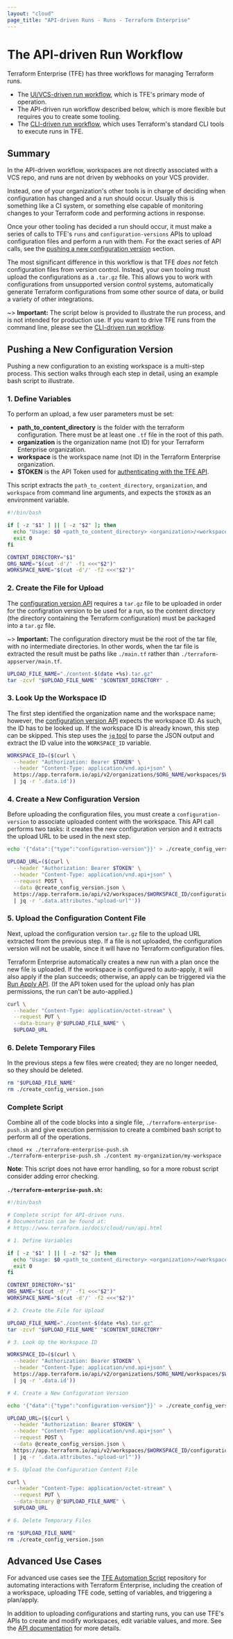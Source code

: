 ```yaml
---
layout: "cloud"
page_title: "API-driven Runs - Runs - Terraform Enterprise"
---
```


# The API-driven Run Workflow

Terraform Enterprise (TFE) has three workflows for managing Terraform runs.

- The [UI/VCS-driven run workflow](./ui.html), which is TFE's primary mode of operation.
- The API-driven run workflow described below, which is more flexible but requires you to create some tooling.
- The [CLI-driven run workflow](./cli.html), which uses Terraform's standard CLI tools to execute runs in TFE.

## Summary

In the API-driven workflow, workspaces are not directly associated with a VCS repo, and runs are not driven by webhooks on your VCS provider.

Instead, one of your organization's other tools is in charge of deciding when configuration has changed and a run should occur. Usually this is something like a CI system, or something else capable of monitoring changes to your Terraform code and performing actions in response.

Once your other tooling has decided a run should occur, it must make a series of calls to TFE's `runs` and `configuration-versions` APIs to upload configuration files and perform a run with them. For the exact series of API calls, see the [pushing a new configuration version](#pushing-a-new-configuration-version) section.

The most significant difference in this workflow is that TFE _does not_ fetch configuration files from version control. Instead, your own tooling must upload the configurations as a `.tar.gz` file. This allows you to work with configurations from unsupported version control systems, automatically generate Terraform configurations from some other source of data, or build a variety of other integrations.

~> **Important:** The script below is provided to illustrate the run process, and is not intended for production use. If you want to drive TFE runs from the command line, please see the [CLI-driven run workflow](./cli.html).

## Pushing a New Configuration Version

Pushing a new configuration to an existing workspace is a multi-step process. This section walks through each step in detail, using an example bash script to illustrate.

### 1. Define Variables

To perform an upload, a few user parameters must be set:

- **path_to_content_directory** is the folder with the terraform configuration. There must be at least one `.tf` file in the root of this path.
- **organization** is the organization name (not ID) for your Terraform Enterprise organization.
- **workspace** is the workspace name (not ID) in the Terraform Enterprise organization.
- **$TOKEN** is the API Token used for [authenticating with the TFE API](../api/index.html#authentication).

This script extracts the `path_to_content_directory`, `organization`, and `workspace` from command line arguments, and expects the `$TOKEN` as an environment variable.

```bash
#!/bin/bash

if [ -z "$1" ] || [ -z "$2" ]; then
  echo "Usage: $0 <path_to_content_directory> <organization>/<workspace>"
  exit 0
fi

CONTENT_DIRECTORY="$1"
ORG_NAME="$(cut -d'/' -f1 <<<"$2")"
WORKSPACE_NAME="$(cut -d'/' -f2 <<<"$2")"
```

### 2. Create the File for Upload

The [configuration version API](../api/configuration-versions.html) requires a `tar.gz` file to be uploaded in order for the configration version to be used for a run, so the content directory (the directory containing the Terraform configuration) must be packaged into a `tar.gz` file.

~> **Important:** The configuration directory must be the root of the tar file, with no intermediate directories. In other words, when the tar file is extracted the result must be paths like `./main.tf` rather than `./terraform-appserver/main.tf`.

```bash
UPLOAD_FILE_NAME="./content-$(date +%s).tar.gz"
tar -zcvf "$UPLOAD_FILE_NAME" "$CONTENT_DIRECTORY" .
```

### 3. Look Up the Workspace ID

The first step identified the organization name and the workspace name; however, the [configuration version API](../api/configuration-versions.html) expects the workspace ID. As such, the ID has to be looked up. If the workspace ID is already known, this step can be skipped. This step uses the [`jq` tool](https://stedolan.github.io/jq/) to parse the JSON output and extract the ID value into the `WORKSPACE_ID` variable.

```bash
WORKSPACE_ID=($(curl \
  --header "Authorization: Bearer $TOKEN" \
  --header "Content-Type: application/vnd.api+json" \
  https://app.terraform.io/api/v2/organizations/$ORG_NAME/workspaces/$WORKSPACE_NAME \
  | jq -r '.data.id'))
```

### 4. Create a New Configuration Version

Before uploading the configuration files, you must create a `configuration-version` to associate uploaded content with the workspace. This API call performs two tasks: it creates the new configuration version and it extracts the upload URL to be used in the next step.

```bash
echo '{"data":{"type":"configuration-version"}}' > ./create_config_version.json

UPLOAD_URL=($(curl \
  --header "Authorization: Bearer $TOKEN" \
  --header "Content-Type: application/vnd.api+json" \
  --request POST \
  --data @create_config_version.json \
  https://app.terraform.io/api/v2/workspaces/$WORKSPACE_ID/configuration-versions \
  | jq -r '.data.attributes."upload-url"'))
```

### 5. Upload the Configuration Content File

Next, upload the configuration version `tar.gz` file to the upload URL extracted from the previous step. If a file is not uploaded, the configuration version will not be usable, since it will have no Terraform configuration files.

Terraform Enterprise automatically creates a new run with a plan once the new file is uploaded. If the workspace is configured to auto-apply, it will also apply if the plan succeeds; otherwise, an apply can be triggered via the [Run Apply API](../api/run.html#apply). (If the API token used for the upload only has plan permissions, the run can't be auto-applied.)

```bash
curl \
  --header "Content-Type: application/octet-stream" \
  --request PUT \
  --data-binary @"$UPLOAD_FILE_NAME" \
  $UPLOAD_URL
```

### 6. Delete Temporary Files

In the previous steps a few files were created; they are no longer needed, so they should be deleted.

```bash
rm "$UPLOAD_FILE_NAME"
rm ./create_config_version.json
```

### Complete Script

Combine all of the code blocks into a single file, `./terraform-enterprise-push.sh` and give execution permission to create a combined bash script to perform all of the operations.

```shell
chmod +x ./terraform-enterprise-push.sh
./terraform-enterprise-push.sh ./content my-organization/my-workspace
```

**Note**: This script does not have error handling, so for a more robust script consider adding error checking.

**`./terraform-enterprise-push.sh`:**

```bash
#!/bin/bash

# Complete script for API-driven runs.
# Documentation can be found at:
# https://www.terraform.io/docs/cloud/run/api.html

# 1. Define Variables

if [ -z "$1" ] || [ -z "$2" ]; then
  echo "Usage: $0 <path_to_content_directory> <organization>/<workspace>"
  exit 0
fi

CONTENT_DIRECTORY="$1"
ORG_NAME="$(cut -d'/' -f1 <<<"$2")"
WORKSPACE_NAME="$(cut -d'/' -f2 <<<"$2")"

# 2. Create the File for Upload

UPLOAD_FILE_NAME="./content-$(date +%s).tar.gz"
tar -zcvf "$UPLOAD_FILE_NAME" "$CONTENT_DIRECTORY"

# 3. Look Up the Workspace ID

WORKSPACE_ID=($(curl \
  --header "Authorization: Bearer $TOKEN" \
  --header "Content-Type: application/vnd.api+json" \
  https://app.terraform.io/api/v2/organizations/$ORG_NAME/workspaces/$WORKSPACE_NAME \
  | jq -r '.data.id'))

# 4. Create a New Configuration Version

echo '{"data":{"type":"configuration-version"}}' > ./create_config_version.json

UPLOAD_URL=($(curl \
  --header "Authorization: Bearer $TOKEN" \
  --header "Content-Type: application/vnd.api+json" \
  --request POST \
  --data @create_config_version.json \
  https://app.terraform.io/api/v2/workspaces/$WORKSPACE_ID/configuration-versions \
  | jq -r '.data.attributes."upload-url"'))

# 5. Upload the Configuration Content File

curl \
  --header "Content-Type: application/octet-stream" \
  --request PUT \
  --data-binary @"$UPLOAD_FILE_NAME" \
  $UPLOAD_URL

# 6. Delete Temporary Files

rm "$UPLOAD_FILE_NAME"
rm ./create_config_version.json
```

## Advanced Use Cases

For advanced use cases see the [TFE Automation Script](https://github.com/hashicorp/terraform-guides/tree/master/operations/automation-script) repository for automating interactions with Terraform Enterprise, including the creation of a workspace, uploading TFE code, setting of variables, and triggering a plan/apply.

In addition to uploading configurations and starting runs, you can use TFE's APIs to create and modify workspaces, edit variable values, and more. See the [API documentation](../api/index.html) for more details.
